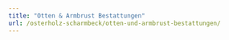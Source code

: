 ```yaml
---
title: "Otten & Armbrust Bestattungen"
url: /osterholz-scharmbeck/otten-und-armbrust-bestattungen/
---
```

